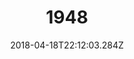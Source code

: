 ---
path: "/1948"
date: "2018-04-18T22:12:03.284Z"
title: "1948"
tags: ["Experiment"]
thumbnail: "https://i.imgur.com/CWW9DwT.gif"
cover: "1948_header.jpg"
embed: ''
about: "The declaration of independence is Israel’s founding text. This website allows you to remix that document according to your values and world view, and create an image that reflects that."
links: [['Website', 'http://www.1948.site/'], ['Github', 'https://github.com/juniorxsound/1948']]
components: [['code', 'Javascript'], ['software', 'ffmpeg'], ['3d', 'jQuery']]
credits: 'Developed with <a target="_blank" href="https://talbaltuch.com">Tal Baltuch</a>'
press: [['prosthetic knowledge', 'http://prostheticknowledge.tumblr.com/post/173098814741/1948-israeli-net-art-project-from-or-fleisher-and'], ['Awwwards – Honorable Mention', '#'], ['CSS Design Awards – Audience Award for Best Innovation', '#'], ['CSS Design Awards – Audience Award for UI Design', '#'], ['CSS Design Awards – Audience Award for Best UX Design', '#'], ['CSS Design Awards – Special Kodus', '#']]
excerpt: "Remix Israel's decleration of independance to fit your world views"
---
